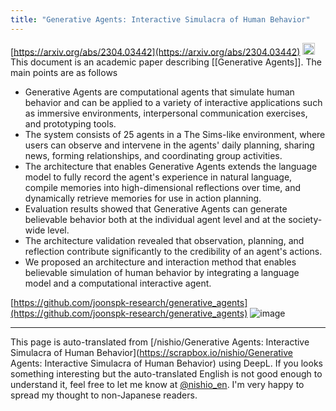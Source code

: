 ```yaml
---
title: "Generative Agents: Interactive Simulacra of Human Behavior"
---
```


[https://arxiv.org/abs/2304.03442](https://arxiv.org/abs/2304.03442)
<img src='https://scrapbox.io/api/pages/nishio-en/claude/icon' alt='claude.icon' height="19.5"/>This document is an academic paper describing [[Generative Agents]]. The main points are as follows
- Generative Agents are computational agents that simulate human behavior and can be applied to a variety of interactive applications such as immersive environments, interpersonal communication exercises, and prototyping tools.
- The system consists of 25 agents in a The Sims-like environment, where users can observe and intervene in the agents' daily planning, sharing news, forming relationships, and coordinating group activities.
- The architecture that enables Generative Agents extends the language model to fully record the agent's experience in natural language, compile memories into high-dimensional reflections over time, and dynamically retrieve memories for use in action planning.
- Evaluation results showed that Generative Agents can generate believable behavior both at the individual agent level and at the society-wide level.
- The architecture validation revealed that observation, planning, and reflection contribute significantly to the credibility of an agent's actions.
- We proposed an architecture and interaction method that enables believable simulation of human behavior by integrating a language model and a computational interactive agent.


[https://github.com/joonspk-research/generative_agents](https://github.com/joonspk-research/generative_agents)
![image](https://gyazo.com/23cf64a55d25470c8c57cfa2afb679ef/thumb/1000)


---
This page is auto-translated from [/nishio/Generative Agents: Interactive Simulacra of Human Behavior](https://scrapbox.io/nishio/Generative Agents: Interactive Simulacra of Human Behavior) using DeepL. If you looks something interesting but the auto-translated English is not good enough to understand it, feel free to let me know at [@nishio_en](https://twitter.com/nishio_en). I'm very happy to spread my thought to non-Japanese readers.